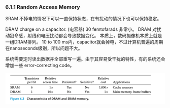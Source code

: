 ### 6.1.1 Random Access Memory

SRAM 不掉电的情况下可以一直保持状态，在有扰动的情况下也可以保持稳定。

DRAM charge on a capacitor. (电容器) 30 femtofarads 非常小。 DRAM 对扰动狠命感，射线和电压扰动都会导致数据变化。
本质上，数码摄像机本质上就是一组DRAM排列。 10 to 100 ms内，capacitor就会掉电，不过计算机普遍的周期在nanoseconds级别，所以问题不大。

系统需要定时读出数据并全部重写一遍。由于其容易受干扰的特性，有的系统还会增加一些 error-correcting code。

![](2023-03-16-11-14-46.png)